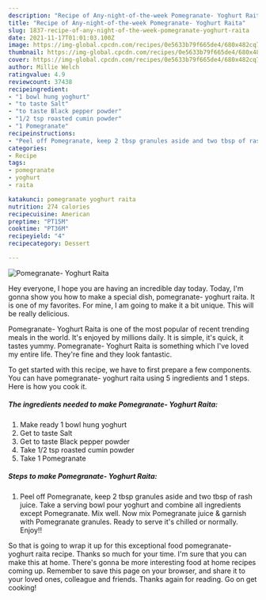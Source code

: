 ```yaml
---
description: "Recipe of Any-night-of-the-week Pomegranate- Yoghurt Raita"
title: "Recipe of Any-night-of-the-week Pomegranate- Yoghurt Raita"
slug: 1837-recipe-of-any-night-of-the-week-pomegranate-yoghurt-raita
date: 2021-11-17T01:01:03.100Z
image: https://img-global.cpcdn.com/recipes/0e5633b79f665de4/680x482cq70/pomegranate-yoghurt-raita-recipe-main-photo.jpg
thumbnail: https://img-global.cpcdn.com/recipes/0e5633b79f665de4/680x482cq70/pomegranate-yoghurt-raita-recipe-main-photo.jpg
cover: https://img-global.cpcdn.com/recipes/0e5633b79f665de4/680x482cq70/pomegranate-yoghurt-raita-recipe-main-photo.jpg
author: Millie Welch
ratingvalue: 4.9
reviewcount: 37438
recipeingredient:
- "1 bowl hung yoghurt"
- "to taste Salt"
- "to taste Black pepper powder"
- "1/2 tsp roasted cumin powder"
- "1 Pomegranate"
recipeinstructions:
- "Peel off Pomegranate, keep 2 tbsp granules aside and two tbsp of rash juice. Take a serving bowl pour yoghurt and combine all ingredients except Pomegranate. Mix well. Now mix Pomegranate juice & garnish with Pomegranate granules. Ready to serve it's chilled or normally. Enjoy!!"
categories:
- Recipe
tags:
- pomegranate
- yoghurt
- raita

katakunci: pomegranate yoghurt raita 
nutrition: 274 calories
recipecuisine: American
preptime: "PT15M"
cooktime: "PT36M"
recipeyield: "4"
recipecategory: Dessert

---
```



![Pomegranate- Yoghurt Raita](https://img-global.cpcdn.com/recipes/0e5633b79f665de4/680x482cq70/pomegranate-yoghurt-raita-recipe-main-photo.jpg)

Hey everyone, I hope you are having an incredible day today. Today, I'm gonna show you how to make a special dish, pomegranate- yoghurt raita. It is one of my favorites. For mine, I am going to make it a bit unique. This will be really delicious.



Pomegranate- Yoghurt Raita is one of the most popular of recent trending meals in the world. It's enjoyed by millions daily. It is simple, it's quick, it tastes yummy. Pomegranate- Yoghurt Raita is something which I've loved my entire life. They're fine and they look fantastic.


To get started with this recipe, we have to first prepare a few components. You can have pomegranate- yoghurt raita using 5 ingredients and 1 steps. Here is how you cook it.

<!--inarticleads1-->

##### The ingredients needed to make Pomegranate- Yoghurt Raita:

1. Make ready 1 bowl hung yoghurt
1. Get to taste Salt
1. Get to taste Black pepper powder
1. Take 1/2 tsp roasted cumin powder
1. Take 1 Pomegranate




<!--inarticleads2-->

##### Steps to make Pomegranate- Yoghurt Raita:

1. Peel off Pomegranate, keep 2 tbsp granules aside and two tbsp of rash juice. Take a serving bowl pour yoghurt and combine all ingredients except Pomegranate. Mix well. Now mix Pomegranate juice & garnish with Pomegranate granules. Ready to serve it's chilled or normally. Enjoy!!




So that is going to wrap it up for this exceptional food pomegranate- yoghurt raita recipe. Thanks so much for your time. I'm sure that you can make this at home. There's gonna be more interesting food at home recipes coming up. Remember to save this page on your browser, and share it to your loved ones, colleague and friends. Thanks again for reading. Go on get cooking!
